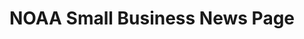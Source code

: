 ---
title: "NOAA Small Business News Page"
description: "This page provides a compilation of recent and past articles related to NOAA's efforts to increase small business and opportunities for small businesses to support NOAA. "
url-link: "https://www.noaa.gov/topic-tags/small-business"
type: "HTML"
gov-only: "false"
is-external: "true"
publication-date: "January 01, 2023"
reading-time: "30"
resource-type: "Report"
filter: "small-business"
audience: "industry-all-businesses"
branded-offerings: "small-business-support"
---